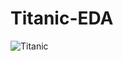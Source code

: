 # Titanic-EDA
![Titanic]([[https://www.kaggle.com/datasets/ibrahimelsayed182/titanic-dataset](https://www.bing.com/ck/a?!&&p=aa062b779fa4fad1JmltdHM9MTcwNDI0MDAwMCZpZ3VpZD0yODAxY2ZkMi0wZmExLTYxN2MtM2YyNS1kZDY1MGVjMTYwYzEmaW5zaWQ9NTcwOA&ptn=3&ver=2&hsh=3&fclid=2801cfd2-0fa1-617c-3f25-dd650ec160c1&u=a1L2ltYWdlcy9zZWFyY2g_cT10aXRhbmljIGltYWdlcyZGT1JNPUlRRlJCQSZpZD04QzAzNEEyOUQ0MjNFOUUyRTA0NkU3RUI4MTdBMEQ0NTRCQUY2QUE2&ntb=1)https://www.bing.com/ck/a?!&&p=aa062b779fa4fad1JmltdHM9MTcwNDI0MDAwMCZpZ3VpZD0yODAxY2ZkMi0wZmExLTYxN2MtM2YyNS1kZDY1MGVjMTYwYzEmaW5zaWQ9NTcwOA&ptn=3&ver=2&hsh=3&fclid=2801cfd2-0fa1-617c-3f25-dd650ec160c1&u=a1L2ltYWdlcy9zZWFyY2g_cT10aXRhbmljIGltYWdlcyZGT1JNPUlRRlJCQSZpZD04QzAzNEEyOUQ0MjNFOUUyRTA0NkU3RUI4MTdBMEQ0NTRCQUY2QUE2&ntb=1](https://www.pixelstalk.net/wp-content/uploads/images1/Ocean-Titanic-Backgrounds.jpg)https://www.pixelstalk.net/wp-content/uploads/images1/Ocean-Titanic-Backgrounds.jpg)
